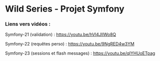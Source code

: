 # Wild Series - Projet Symfony

### Liens vers vidéos :

Symfony-21 (validation) : https://youtu.be/hVl4JlIWo8Q

Symfony-22 (requêtes perso) : https://youtu.be/9NgRED4w3YM

Symfony-23 (sessions et flash messages) : https://youtu.be/qIYHUoETpag

